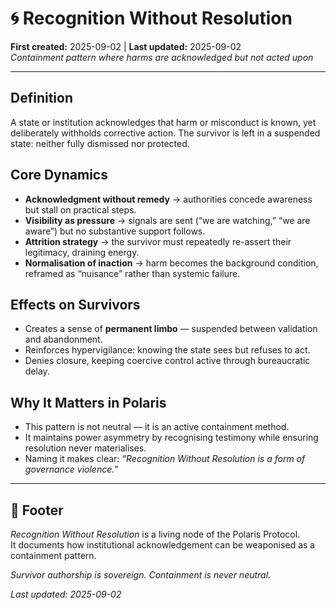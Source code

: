 # 🌀 Recognition Without Resolution  
**First created:** 2025-09-02 | **Last updated:** 2025-09-02  
*Containment pattern where harms are acknowledged but not acted upon*

---

## Definition  
A state or institution acknowledges that harm or misconduct is known, yet deliberately withholds corrective action. The survivor is left in a suspended state: neither fully dismissed nor protected.  

## Core Dynamics  
- **Acknowledgment without remedy** → authorities concede awareness but stall on practical steps.  
- **Visibility as pressure** → signals are sent (“we are watching,” “we are aware”) but no substantive support follows.  
- **Attrition strategy** → the survivor must repeatedly re-assert their legitimacy, draining energy.  
- **Normalisation of inaction** → harm becomes the background condition, reframed as “nuisance” rather than systemic failure.  

## Effects on Survivors  
- Creates a sense of **permanent limbo** — suspended between validation and abandonment.  
- Reinforces hypervigilance: knowing the state sees but refuses to act.  
- Denies closure, keeping coercive control active through bureaucratic delay.  

## Why It Matters in Polaris  
- This pattern is not neutral — it is an active containment method.  
- It maintains power asymmetry by recognising testimony while ensuring resolution never materialises.  
- Naming it makes clear: *“Recognition Without Resolution is a form of governance violence.”*  

---

## 🏮 Footer  

*Recognition Without Resolution* is a living node of the Polaris Protocol.  
It documents how institutional acknowledgement can be weaponised as a containment pattern.  

*Survivor authorship is sovereign. Containment is never neutral.*  

_Last updated: 2025-09-02_
